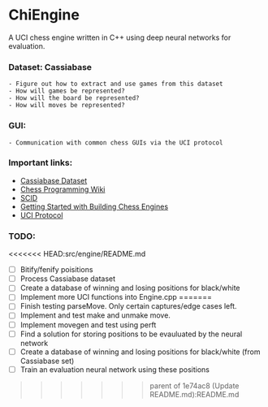 # ChiEngine
A UCI chess engine written in C++ using deep neural networks for evaluation.

### Dataset: Cassiabase
	- Figure out how to extract and use games from this dataset
	- How will games be represented?
	- How will the board be represented?
	- How will moves be represented?

### GUI:
	- Communication with common chess GUIs via the UCI protocol

### Important links:
- [Cassiabase Dataset](http://caissabase.co.uk/)
- [Chess Programming Wiki](https://www.chessprogramming.org/)
- [SCID](https://scid.sourceforge.net/)
- [Getting Started with Building Chess Engines](http://www.fam-petzke.de/cp_getstarted_en.shtml)
- [UCI Protocol](http://wbec-ridderkerk.nl/html/UCIProtocol.html)
  
### TODO:
<<<<<<< HEAD:src/engine/README.md
  - [ ] Bitify/fenify poisitions
  - [ ] Process Cassiabase dataset
  - [ ] Create a database of winning and losing positions for black/white
  - [ ] Implement more UCI functions into Engine.cpp
=======
  - [ ] Finish testing parseMove. Only certain captures/edge cases left.
  - [ ] Implement and test make and unmake move.
  - [ ] Implement movegen and test using perft
  - [ ] Find a solution for storing positions to be evauluated by the neural network
  - [ ] Create a database of winning and losing positions for black/white (from Cassiabase set)
  - [ ] Train an evaluation neural network using these positions
>>>>>>> parent of 1e74ac8 (Update README.md):README.md
